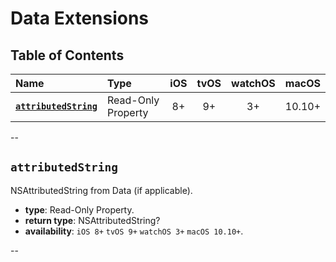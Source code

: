 # Data Extensions


## Table of Contents

| Name | Type | iOS | tvOS | watchOS | macOS |
|:--- | :--- | :---: | :---: | :---: | :---: |
| [**`attributedString`**](#attributedstring) | Read-Only Property | 8+ | 9+ | 3+ | 10.10+ |


--


## `attributedString`
NSAttributedString from Data (if applicable).

 - **type**: Read-Only Property.
 - **return type**: NSAttributedString?
 - **availability**: `iOS 8+` `tvOS 9+` `watchOS 3+` `macOS 10.10+`.


--
